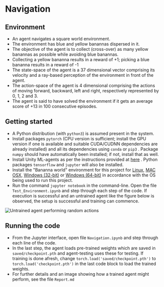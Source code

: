 # Navigation

## Environment
* An agent navigates a square world environment. 
* The environment has blue and yellow banannas dispersed in it.
* The objective of the agent is to collect (cross-over) as many yellow banannas as possible while avoiding blue banannas. 
* Collecting a yellow bananna results in a reward of +1; picking a blue bananna results in a reward of -1
* The state-space of the agent is a 37 dimensional vector comprising its velocity and a ray-based perception of the environment in front of the agent.
* The action-space of the agent is 4 dimensional comprising the actions of moving forward, backward, left and right, respectively represented by 0, 1, 2 and 3.
* The agent is said to have solved the environment if it gets an average score of +13 in 100 consecutive episodes.

## Getting started
* A Python distribution (with `python3`) is assumed present in the system.
* Install packages `pytorch` (CPU version is sufficient; install the GPU version if one is available and suitable CUDA/CUDNN dependencies are already installed) and all its dependencies using `conda` or `pip3` . Package `numpy` should have automatically been installed; if not, install that as well.
* Install Unity ML-agents as per the instructions provided at [here](https://github.com/Unity-Technologies/ml-agents/blob/master/docs/Installation.md) . Python packages `tensorflow` and `jupyter` will also be installed.
* Install the "Bananna world" environment for this project for [Linux](https://s3-us-west-1.amazonaws.com/udacity-drlnd/P1/Banana/Banana_Linux.zip), [MAC OSX](https://s3-us-west-1.amazonaws.com/udacity-drlnd/P1/Banana/Banana.app.zip), [Windows (32-bit)](https://s3-us-west-1.amazonaws.com/udacity-drlnd/P1/Banana/Banana_Windows_x86.zip) or [Windows (64-bit)](https://s3-us-west-1.amazonaws.com/udacity-drlnd/P1/Banana/Banana_Windows_x86_64.zip) in accordance with the OS being used to run this project.
* Run the command `jupyter notebook` in the command-line. Open the file `Test_Environment.ipynb` and step through each step of the code. If execution is successful and an untrained agent like the figure below is observed, the setup is successful and training can commence.

![Untrained agent performing random actions](saved/untrained_agent.gif)

## Running the code
* From the Jupyter interface, open file `Navigation.ipynb` and step through each line of the code.
* In the last step, the agent loads pre-trained weights which are saved in `saved/checkpoint.pth` and agent-testing uses these for testing.  If training is done afresh, change `torch.load('saved/checkpoint.pth')` to `torch.load('checkpoint.pth')` in the last code block to load the trained weights.
* For further details and an image showing how a trained agent might perform, see the file `Report.md`